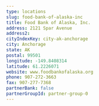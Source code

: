 ```yaml
---
type: locations
slug: food-bank-of-alaska-inc
title: Food Bank of Alaska, Inc.
address: 2121 Spar Avenue
address2: 
cityIndexKey: city-ak-anchorage
city: Anchorage
state: AK
postal: 99501
longitude: -149.8408314
latitude: 61.2226071
website: www.foodbankofalaska.org
phone: 907-272-3663
fax: 907-277-7368
partnerBank: false
partnerGroupId: partner-group-0
---
```

